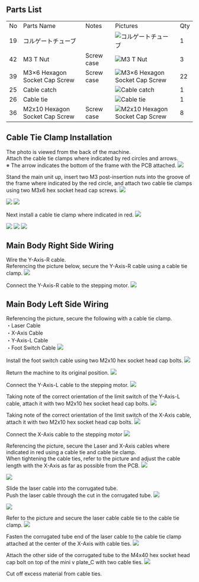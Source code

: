 ## Parts List
<table class="packing-list">
<tbody>
<tr>
<td>No</td>
<td>Parts Name</td>
<td>Notes</td>
<td class="packing-img">Pictures</td>
<td>Qty</td>
</tr>
<tr>
<td>19</td>
<td>コルゲートチューブ</td>
<td></td>
<td><img src="./images/08/kp8-1.jpg" alt="コルゲートチューブ"></td>
<td>1</td>
</tr>
<tr>
<td>42</td>
<td>M3 T Nut</td>
<td>Screw case</td>
<td><img src="./images/08/kp8-2.jpg" alt="M3 T Nut"></td>
<td>3</td>
</tr>
<tr>
<td>39</td>
<td>M3×6 Hexagon Socket Cap Screw</td>
<td>Screw case</td>
<td><img src="./images/08/kp8-3.jpg" alt="M3×6 Hexagon Socket Cap Screw"></td>
<td>22</td>
</tr>
<tr>
<td>25</td>
<td>Cable catch</td>
<td></td>
<td><img src="./images/08/kp8-4.jpg" alt="Cable catch"></td>
<td>1</td>
</tr>
<tr>
<td>26</td>
<td>Cable tie</td>
<td></td>
<td><img src="./images/08/kp8-5.jpg" alt="Cable tie"></td>
<td>1</td>
</tr>
<tr>
<td>36</td>
<td>M2x10 Hexagon Socket Cap Screw</td>
<td>Screw case</td>
<td><img src="./images/08/kp8-6.jpg" alt="M2x10 Hexagon Socket Cap Screw"></td>
<td>8</td>
</tr>
</tbody>
</table>

## Cable Tie Clamp Installation
The photo is viewed from the back of the machine.  
Attach the cable tie clamps where indicated by red circles and arrows.  
※ The arrow indicates the bottom of the frame with the PCB attached.
<img src="./images/08/mini-1000mm_08_01.jpg">

Stand the main unit up, insert two M3 post-insertion nuts into the groove of the frame where indicated by the red circle, and attach two cable tie clamps using two M3x6 hex socket head cap screws.
<img src="./images/08/mini-1000mm_08_02.jpg">

<img src="./images/08/mini-1000mm_08_03.jpg">

<img src="./images/08/mini-1000mm_08_04.jpg">

Next install a cable tie clamp where indicated in red.
<img src="./images/08/mini-1000mm_08_01.jpg">

<img src="./images/08/mini-1000mm_08_05.jpg">

<img src="./images/08/mini-1000mm_08_06.jpg">

<img src="./images/08/mini-1000mm_08_07.jpg">

## Main Body Right Side Wiring
Wire the Y-Axis-R cable.  
Referencing the picture below, secure the Y-Axis-R cable using a cable tie clamp.
<img src="./images/08/mini-1000mm_08_08.jpg">

Connect the Y-Axis-R cable to the stepping motor.
<img src="./images/08/mini-1000mm_08_09.jpg">

## Main Body Left Side Wiring
Referencing the picture, secure the following with a cable tie clamp.  
・Laser Cable  
・X-Axis Cable  
・Y-Axis-L Cable  
・Foot Switch Cable
<img src="./images/08/mini-1000mm_08_10.jpg">

Install the foot switch cable using two M2x10 hex socket head cap bolts.
<img src="./images/08/mini-1000mm_08_11.jpg">

Return the machine to its original position.
<img src="./images/08/mini-1000mm_08_12.jpg">

Connect the Y-Axis-L cable to the stepping motor.
<img src="./images/08/mini-1000mm_08_13.jpg">

Taking note of the correct orientation of the limit switch of the Y-Axis-L cable, attach it with two M2x10 hex socket head cap bolts.
<img src="./images/08/mini-1000mm_08_14.jpg">

Taking note of the correct orientation of the limit switch of the X-Axis cable, attach it with two M2x10 hex socket head cap bolts.
<img src="./images/08/mini-1000mm_08_15.jpg">

Connect the X-Axis cable to the stepping motor
<img src="./images/08/mini-1000mm_08_16.jpg">

Referencing the picture, secure the Laser and X-Axis cables where indicated in red using a cable tie and cable tie clamp.  
When tightening the cable ties, refer to the picture and adjust the cable length with the X-Axis as far as possible from the PCB.
<img src="./images/08/mini-1000mm_08_17.jpg">

<img src="./images/08/mini-1000mm_08_18.jpg">

Slide the laser cable into the corrugated tube.  
Push the laser cable through the cut in the corrugated tube.
<img src="./images/08/mini-1000mm_08_19.jpg">

<img src="./images/08/mini-1000mm_08_20.jpg">

Refer to the picture and secure the laser cable cable tie to the cable tie clamp.
<img src="./images/08/mini-1000mm_08_21.jpg">

Fasten the corrugated tube end of the laser cable to the cable tie clamp attached at the center of the X-Axis with cable ties.
<img src="./images/08/mini-1000mm_08_22.jpg">

Attach the other side of the corrugated tube to the M4x40 hex socket head cap bolt on top of the mini v plate_C with two cable ties.
<img src="./images/08/mini-1000mm_08_23.jpg">

Cut off excess material from cable ties.
